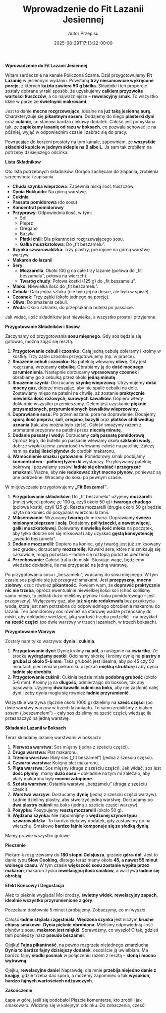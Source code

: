 ﻿---
draft: true
title: "**Wprowadzenie do Fit Lazanii Jesiennej**"
author: "Autor Przepisu"
recipe_image: images/recipe-headers/default.jpg
date: 2025-08-29T17:13:22-00:00
categories: ["do-kategoryzacji"]
tags: ["draft"]
tagline: "Przepis do sformatowania"
servings: 4
prep_time: 15
cook: true
cook_time: 30
calories: 300
protein: 20
fat: 10
carbohydrate: 25
---
**Wprowadzenie do Fit Lazanii Jesiennej**

Witam serdecznie na kanale Policzona Szama. Dziś przygotowujemy **Fit Lazanię** w jesiennym wydaniu. Powstaną **trzy niesamowicie wykręcone porcje**, z których **każda zawiera 50 g białka**. Składniki i ich proporcje zostały dobrane w taki sposób, że uzyskujemy **całkiem przyzwoite wartości tłuszczów**, a co najważniejsze – **rewelacyjny smak**. To wszystko idzie w parze ze **świetnymi makrosami**.

Jest to danie **mocno rozgrzewające**, idealne na **już taką jesienną aurę**. Charakteryzuje się **pikantnym sosem**. Dodajemy do niego **plasterki dyni** oraz **cukinię**, co stanowi bardzo ciekawy dodatek. Całość jest pomyślana tak, że **zapiekamy lasanię od razu w boksach**, co pozwala schować je na później, wyjąć w odpowiednim czasie i zabrać się do pracy.

Powracając do korzeni prostoty na tym kanale, zapewniam, że **wszystkie składniki kupicie w jednym sklepie na B albo L**. Ja sam tak zrobiłem na potrzeby dzisiejszego odcinka.

**Lista Składników**

Oto lista potrzebnych składników. Gorąco zachęcam do złapania, zrobienia screenshota i zapisania.

*   **Chuda szynka wieprzowa**: Zapewnia niską ilość tłuszczów.
*   **Dynia Hokkaido**: Na górną warstwę.
*   **Cukinia**
*   **Passata pomidorowa** (do sosu)
*   **Koncentrat pomidorowy**
*   **Przyprawy**: Odpowiednia ilość, w tym:
    *   Sól
    *   Pieprz
    *   Oregano
    *   Bazylia
    *   **Płatki chili**: Dla pikantności rozgrzewającego sosu.
    *   **Gałka muszkatołowa**: Do „fit beszamelu”.
*   **Szynka szwarcwaldzka**: Trzy plastry, pokrojone na górną warstwę warzyw.
*   **Makaron do lazanii**
*   **Sery**:
    *   **Mozzarella**: Około 100 g na całe trzy lazanie (połowa do „fit beszamelu”, połowa na wierzch).
    *   **Twaróg chudy**: Połowa kostki (125 g) do „fit beszamelu”.
*   **Mleko**: Niewielka ilość do „fit beszamelu”.
*   **Cebula**: Cała jedna sztuka (nie było jej na desce, ale była w spisie).
*   **Czosnek**: Trzy ząbki (około jednego na porcję).
*   **Oliwa**: Do smażenia cebuli.
*   **Woda**: Około szklanki, do przepłukania butelki po passacie.

Jak widać, ilość składników jest niewielka, a wszystko proste i przyjemne.

**Przygotowanie Składników i Sosów**

Zaczynamy od przygotowania **sosu mięsnego**. Gdy sos będzie się gotować, można zająć się resztą.

1.  **Przygotowanie cebuli i czosnku:** Całą jedną cebulę obieramy i kroimy w kostkę. Trzy ząbki czosnku przygotowujemy (np. w prasce).
2.  **Smażenie cebuli i czosnku:** Na patelnię wlewamy **oliwę**. Gdy jest rozgrzana, wrzucamy **cebulkę**. Obrabiamy ją do **dość mocnego zarumienienia**. Następnie dorzucamy **wprasowany czosnek** i obrabiamy go z cebulką przez około **jedną minutę**.
3.  **Smażenie szynki:** Dorzucamy **szynkę wieprzową**. Utrzymujemy **dość mocny gaz**, dobrze mieszając, aby nie spalić cebulki na dole. Zostawiamy mięso na patelni na chwilę, aż zostanie **praktycznie niewielka ilość różowych, surowych kawałków**. Dopiero wtedy dokładnie wszystko przemieszamy. Celem jest uzyskanie **pięknie przysmażonych, przyrumienionych kawałków wieprzowiny**.
4.  **Doprawianie sosu:** Po przemieszaniu pora na doprawienie. Dodajemy **sporą ilość pieprzu**, **soli**, **oregano**, **bazylii** oraz **płatków chili według uznania** (tak, aby można było zjeść). Całość smażymy razem z aromatami przypraw na patelni przez **niecałą minutę**.
5.  **Dodanie passaty i wody:** Dorzucamy **całą passatę pomidorową**. Oprócz tego, do butelki po passacie wlewamy około **szklanki wody**, dobrze wypłukujemy zawartość i wlewamy całość na patelnię. Zależy nam na **dużej ilości płynów** do obróbki makaronu.
6.  **Wzmocnienie smaku i gotowanie:** Pomidorowy smak podbijamy **koncentratem** – **półtorej łyżeczki** wystarczy. Przykrywamy patelnię pokrywą i pozwalamy sosowi **ładnie się obrabiać i przegryzać smakami**. Ważne, aby **nie redukować zbyt mocno płynów**, ponieważ są one potrzebne. Wracamy do sosu po pewnym czasie.

W międzyczasie przygotowujemy **„Fit Beszamel”**.

1.  **Przygotowanie składników:** Do „fit beszamelu” użyjemy **mozzarelli** (mniej więcej połowę ze 100 g, czyli około 50 g) i **twarogu chudego** (połowa kostki, czyli 125 g). Reszta mozzarelli (drugie około 50 g) będzie użyta na koniec do posypania wierzchu lazanii.
2.  **Mikserowanie:** Wrzucamy **twaróg** do miksera. Doprawiamy **świeżo mielonym pieprzem** i **solą**. Dodajemy **pół łyżeczki, a nawet więcej, gałki muszkatołowej**. Dolewamy **niewielką ilość mleka** na początek, aby tylko dobrze ser się miksował i aby uzyskać **gęstą konsystencję** „pseudo beszamelu”.
3.  **Dodanie mozzarelli:** Dopiero na koniec, gdy twaróg jest już zmiksowany bez grudek, dorzucamy **mozzarellę**. Kawałki sera, które nie zmiksują się całkowicie, mogą pozostać – ładnie się roztopią podczas pieczenia.
4.  **Przechowanie:** Całość trafia do miski. Stosując wagę, będziemy wiedzieć dokładnie, ile ma przypadać na jedną warstwę.

Po przygotowaniu sosu i „beszamelu”, wracamy do sosu mięsnego. W tym czasie sos pięknie się już przegryzł smakami. Jest **przepyszny**, **mocno ziołowy**, czuć również **pikantność**. Powiem wam, że **doprawić praktycznie nic nie trzeba**, oprócz ewentualnie niewielkiej ilości soli (choć soliliśmy samo mięso, to jednak dużo mieliśmy płynów i soku pomidorowego – jest przepyszny). Wyłączamy gaz, aby **już się nie redukowała** bez przykrycia woda, która jest nam potrzebna do odpowiedniego obrobienia makaronu do lazanii. Ten pomidorowy sos również na starowej wadze przenosimy do miski, aby dokładnie wiedzieć, jaką wartość trzeba podzielić – na przykład **na sześć części** (po dwie warstwy w trzech lazaniach, w trzech boksach).

**Przygotowanie Warzyw**

Zostały nam tylko warzywa: **dynia** i **cukinia**.

1.  **Przygotowanie dyni:** Dynię kroimy **na pół**, a następnie na **ćwiartkę**. Ze środka **wydrążamy pestki**. Odcinamy skórkę i kroimy dynię na **plastry o grubości około 5-6 mm**. Taka grubość jest idealna, aby po 45 czy 50 minutach pieczenia w piekarniku uzyskać **miękką strukturę** i aby dynia **ładnie się obrobiła**.
2.  **Przygotowanie cukinii:** Cukinia będzie miała **podobną grubość** (około 5-6 mm). Kroimy ją na **długość**, odmierzając do boksów, tak aby pasowała. Użyjemy **dwa kawałki cukinii na boks**, aby nie zasłonić całej dyni i żeby dynia mogła się również **ładnie przyrumienić**.

Wszystkie warzywa (łącznie około 1000 g) dzielimy na **sześć części** (po dwie warstwy warzyw w trzech lazaniach). To samo zrobiliśmy z białym sosem („beszamelem”) – cały sos dzielimy na sześć części, wiedząc ile przeznaczyć na jedną warstwę.

**Składanie Lazanii w Boksach**

Teraz składamy lazanię warstwami w boksach:

1.  **Pierwsza warstwa:** Sos mięsny (jedna z sześciu części).
2.  **Druga warstwa:** Płat makaronu.
3.  **Trzecia warstwa:** Biały sos („fit beszamel”) (jedna z sześciu części).
4.  **Czwarta warstwa:** Kolejny płat makaronu.
5.  **Piąta warstwa:** Sos mięsny (druga z sześciu części). Jak widać, sos jest **dość płynny**, mamy **dużo sosu** – dokładnie na tym mi zależało, aby płaty makaronu były **mocno zatopione**.
6.  **Szósta warstwa:** Ostatnia warstwa „beszamelu” (druga z sześciu części).
7.  **Warstwa warzyw:** Dorzucamy **dynię** (jedną z sześciu części warzyw). Ładnie dzielimy plastry, aby stworzyć jedną warstwę. Dorzucamy po **dwa plastry cukinii** na boks (jedną z sześciu części warzyw).
8.  **Posypka:** Posypujemy **resztą mozzarelli** (około 50 g).
9.  **Wędzona szynka:** Nie zapomnijmy o **wędzonej szynce typu szwarcwaldzka**. To bardzo ciekawy dodatek, gdy zostawimy go na wierzchu. Smakowo **bardzo fajnie komponuje się ze słodką dynią**.

Mamy prawie wszystko gotowe.

**Pieczenie**

Piekarnik rozgrzewamy do **180 stopni Celsjusza**, grzanie **góra-dół**. Jest to danie typu **Slow Cooking**, dlatego teraz mamy około **45, a nawet 55 minut wolnego czasu**. W tym czasie **większość sosu zostanie wypita przez makaron**, makaron zyska **rewelacyjną ilość smaków**, a warzywa **ładnie się obrobią**.

**Efekt Końcowy i Degustacja**

Ależ to pięknie wygląda! Moi drodzy, **świetny widok**, **rewelacyjny zapach**, **idealnie wszystko przyrumienione z góry**.

Poczekam dosłownie 5 minut i próbujemy. Zobaczymy, co mi wyszło.

Całość **ładnie stężała i zgęstniała**. **Wędzona szynka** jest niczym **kruche chipsy smakowe**. **Dynia pięknie obrobiona**. Mieliśmy odpowiednią ilość płynów z sosu, **makaron jest miękki**. Sprawdźmy, co wyszło! O tak, gdzieś tam pomiędzy nasz **pseudo beszamel**.

Ojejku! **Fajna pikantność**, na pewno rozgrzeje niejednego zmarzlucha. **Dynia to bardzo fajny dzisiejszy dodatek**, osobiście ją uwielbiam. Ma bardzo fajny **słodki posmak** w połączeniu razem z resztą – **słoną i mocno wytrawną**.

Ojejku, **rewelacyjne danie**! Naprawdę, dla mnie **przebija niejedno danie z knajpy**, gdzie trzeba dać sporo, a możemy zapomnieć o tak **wysokich, bardzo fajnych wartościach odżywczych**.

**Zakończenie**

Łapa w górę, jeśli się podobało! Piszcie komentarze, kto zrobił i jak smakowało. Widzimy się w kolejnym odcinku. Do zobaczenia, cześć!